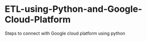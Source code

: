 # ETL-using-Python-and-Google-Cloud-Platform
Steps to connect with Google cloud platform using python
